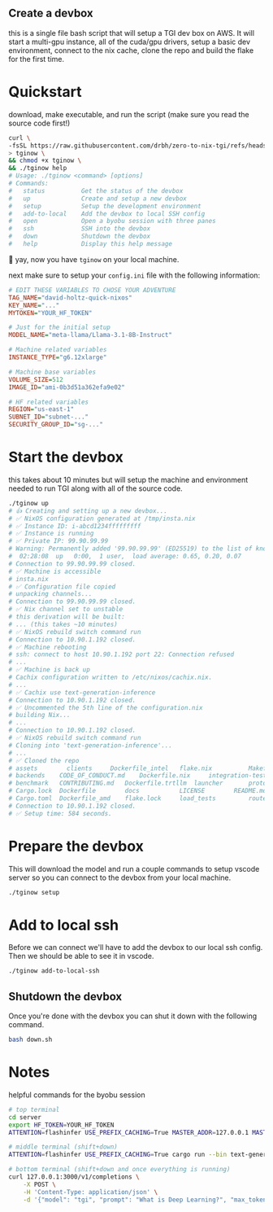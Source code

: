 ## Create a devbox

this is a single file bash script that will setup a TGI dev box on AWS. It will start a multi-gpu instance, all of the cuda/gpu drivers, setup a basic dev environment, connect to the nix cache, clone the repo and build the flake for the first time.

# Quickstart

download, make executable, and run the script (make sure you read the source code first!)

```bash
curl \
-fsSL https://raw.githubusercontent.com/drbh/zero-to-nix-tgi/refs/heads/main/tginow \
> tginow \
&& chmod +x tginow \
&& ./tginow help
# Usage: ./tginow <command> [options]
# Commands:
#   status          Get the status of the devbox
#   up              Create and setup a new devbox
#   setup           Setup the development environment
#   add-to-local    Add the devbox to local SSH config
#   open            Open a byobu session with three panes
#   ssh             SSH into the devbox
#   down            Shutdown the devbox
#   help            Display this help message
```

🙌 yay, now you have `tginow` on your local machine.

next make sure to setup your `config.ini` file with the following information:

```ini
# EDIT THESE VARIABLES TO CHOSE YOUR ADVENTURE
TAG_NAME="david-holtz-quick-nixos"
KEY_NAME="..." 
MYTOKEN="YOUR_HF_TOKEN"

# Just for the initial setup
MODEL_NAME="meta-llama/Llama-3.1-8B-Instruct"

# Machine related variables
INSTANCE_TYPE="g6.12xlarge"

# Machine base variables
VOLUME_SIZE=512
IMAGE_ID="ami-0b3d51a362efa9e02"

# HF related variables
REGION="us-east-1"
SUBNET_ID="subnet-..."
SECURITY_GROUP_ID="sg-..."
```

# Start the devbox

this takes about 10 minutes but will setup the machine and environment needed to run TGI along with all of the source code.

```bash
./tginow up
# 👍 Creating and setting up a new devbox...
# ✅ NixOS configuration generated at /tmp/insta.nix
# ✅ Instance ID: i-abcd1234fffffffff
# ✅ Instance is running
# ✅ Private IP: 99.90.99.99
# Warning: Permanently added '99.90.99.99' (ED25519) to the list of known hosts.
#  02:28:08  up   0:00,  1 user,  load average: 0.65, 0.20, 0.07
# Connection to 99.90.99.99 closed.
# ✅ Machine is accessible
# insta.nix                                                                  100% 1320    80.3KB/s   00:00
# ✅ Configuration file copied
# unpacking channels...
# Connection to 99.90.99.99 closed.
# ✅ Nix channel set to unstable
# this derivation will be built:
# ... (this takes ~10 minutes)
# ✅ NixOS rebuild switch command run
# Connection to 10.90.1.192 closed.
# ✅ Machine rebooting
# ssh: connect to host 10.90.1.192 port 22: Connection refused
# ...
# ✅ Machine is back up
# Cachix configuration written to /etc/nixos/cachix.nix.
# ...
# ✅ Cachix use text-generation-inference
# Connection to 10.90.1.192 closed.
# ✅ Uncommented the 5th line of the configuration.nix
# building Nix...
# ...
# Connection to 10.90.1.192 closed.
# ✅ NixOS rebuild switch command run
# Cloning into 'text-generation-inference'...
# ...
# ✅ Cloned the repo
# assets	    clients		Dockerfile_intel   flake.nix	      Makefile	 rust-toolchain.toml
# backends    CODE_OF_CONDUCT.md	Dockerfile.nix	   integration-tests  nix	 sagemaker-entrypoint.sh
# benchmark   CONTRIBUTING.md	Dockerfile.trtllm  launcher	      proto	 server
# Cargo.lock  Dockerfile		docs		   LICENSE	      README.md  tgi-entrypoint.sh
# Cargo.toml  Dockerfile_amd	flake.lock	   load_tests	      router	 update_doc.py
# Connection to 10.90.1.192 closed.
# ✅ Setup time: 584 seconds.
```

# Prepare the devbox

This will download the model and run a couple commands to setup vscode server so you can connect to the devbox from your local machine.

```bash
./tginow setup
```

# Add to local ssh

Before we can connect we'll have to add the devbox to our local ssh config. Then we should be able to see it in vscode.

```bash
./tginow add-to-local-ssh
```

## Shutdown the devbox

Once you're done with the devbox you can shut it down with the following command.

```bash
bash down.sh
```

# Notes

helpful commands for the byobu session

```bash
# top terminal
cd server
export HF_TOKEN=YOUR_HF_TOKEN
ATTENTION=flashinfer USE_PREFIX_CACHING=True MASTER_ADDR=127.0.0.1 MASTER_PORT=5555 python text_generation_server/cli.py serve meta-llama/Llama-3.1-8B-Instruct

# middle terminal (shift+down)
ATTENTION=flashinfer USE_PREFIX_CACHING=True cargo run --bin text-generation-router --release -- --tokenizer-name meta-llama/Llama-3.1-8B-Instruct --max-batch-prefill-tokens 1000 --max-input-tokens 1000 --max-total-tokens 1001

# bottom terminal (shift+down and once everything is running)
curl 127.0.0.1:3000/v1/completions \
    -X POST \
    -H 'Content-Type: application/json' \
    -d '{"model": "tgi", "prompt": "What is Deep Learning?", "max_tokens": 20, "temperature": 0.0, "stream": true}'
```
